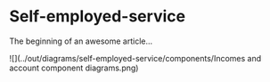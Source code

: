 # Self-employed-service

The beginning of an awesome article...

![](../out/diagrams/self-employed-service/components/Incomes and account component diagrams.png)